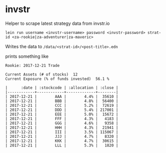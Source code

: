 # invstr

Helper to scrape latest strategy data from invstr.io

`lein run username <invstr-username> password <invstr-password> strat-id <za-rookie|za-adventurer|za-maveric>`

Writes the data to `/data/<strat-id>/<post-title>.edn`

prints something like


```
Rookie: 2017-12-21 Trade

Current Assets (# of stocks)  12
Current Exposure (% of funds invested)  56.1 %

|      :date | :stockcode | :allocation | :close |
|------------+------------+-------------+--------|
| 2017-12-21 |        AAA |        4.4% |  35610 |
| 2017-12-21 |        BBB |        4.8% |  56400 |
| 2017-12-21 |        CCC |        5.2% |  72619 |
| 2017-12-21 |        DDD |        5.4% | 217001 |
| 2017-12-21 |        EEE |        5.0% |  15672 |
| 2017-12-21 |        FFF |        4.3% |   4183 |
| 2017-12-21 |        GGG |        4.6% |   9358 |
| 2017-12-21 |        HHH |        4.3% |  21941 |
| 2017-12-21 |        III |        3.5% | 115067 |
| 2017-12-21 |        JJJ |        4.7% |   8320 |
| 2017-12-21 |        KKK |        4.7% |  30615 |
| 2017-12-21 |        LLL |        5.3% |   1820 |

```

